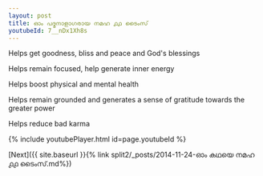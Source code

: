 ```yaml
---
layout: post
title: ഓം പദ്മനാളാഗരായ നമഹ ൧൧ ടൈംസ്
youtubeId: 7__nDx1Xh8s
---
```

 
 
Helps get goodness, bliss and peace and God's blessings
 
Helps remain focused, help generate inner energy 
 
Helps boost physical and mental health 
 
Helps remain grounded and generates a sense of gratitude towards the greater power 
 
Helps reduce bad karma
 
 
 
 


{% include youtubePlayer.html id=page.youtubeId %}
 
[Next]({{ site.baseurl }}{% link  split2/_posts/2014-11-24-ഓം കഥയെ നമഹ ൧൧ ടൈംസ്.md%})
 
